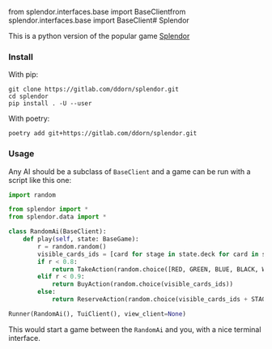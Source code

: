 from splendor.interfaces.base import BaseClientfrom splendor.interfaces.base import BaseClient# Splendor

This is a python version of the popular game [Splendor](https://www.spacecowboys.fr/splendor/)

### Install

With pip:
```shell script
git clone https://gitlab.com/ddorn/splendor.git
cd splendor
pip install . -U --user
```

With poetry:
```shell script
poetry add git+https://gitlab.com/ddorn/splendor.git
```

### Usage

Any AI should be a subclass of `BaseClient` and a game can be run with a script like this one:

```python
import random

from splendor import *
from splendor.data import *

class RandomAi(BaseClient):
    def play(self, state: BaseGame):
        r = random.random()
        visible_cards_ids = [card for stage in state.deck for card in stage]
        if r < 0.8:
            return TakeAction(random.choice([RED, GREEN, BLUE, BLACK, WHITE]))
        elif r < 0.9:
            return BuyAction(random.choice(visible_cards_ids))
        else:
            return ReserveAction(random.choice(visible_cards_ids + STAGES))

Runner(RandomAi(), TuiClient(), view_client=None)
```

This would start a game between the `RandomAi` and you, with a nice terminal interface.